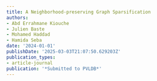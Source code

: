 ```yaml
---
title: A Neighborhood-preserving Graph Sparsification
authors:
- Abd Errahmane Kiouche
- Julien Baste
- Mohamed Haddad
- Hamida Seba
date: '2024-01-01'
publishDate: '2025-03-03T21:07:50.629203Z'
publication_types:
- article-journal
publication: '*Submitted to PVLDB*'
---
```


